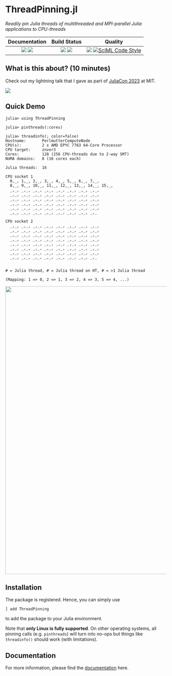 # ThreadPinning.jl

[docs-dev-img]: https://img.shields.io/badge/docs-dev-blue.svg
[docs-dev-url]: https://carstenbauer.github.io/ThreadPinning.jl/dev

[docs-stable-img]: https://img.shields.io/badge/docs-stable-blue.svg
[docs-stable-url]: https://carstenbauer.github.io/ThreadPinning.jl/stable

[ci-img]: https://github.com/carstenbauer/ThreadPinning.jl/actions/workflows/CI.yml/badge.svg?branch=main
[ci-url]: https://github.com/carstenbauer/ThreadPinning.jl/actions/workflows/CI.yml?query=branch%3Amain

[cov-img]: https://codecov.io/gh/carstenbauer/ThreadPinning.jl/branch/main/graph/badge.svg?token=Ze61CbGoO5
[cov-url]: https://codecov.io/gh/carstenbauer/ThreadPinning.jl

[lifecycle-img]: https://img.shields.io/badge/lifecycle-stable-black.svg

[code-style-img]: https://img.shields.io/badge/code%20style-blue-4495d1.svg
[code-style-url]: https://github.com/invenia/BlueStyle

<!--
![Lifecycle](https://img.shields.io/badge/lifecycle-maturing-blue.svg)
![Lifecycle](https://img.shields.io/badge/lifecycle-stable-green.svg)
![Lifecycle](https://img.shields.io/badge/lifecycle-retired-orange.svg)
![Lifecycle](https://img.shields.io/badge/lifecycle-archived-red.svg)
![Lifecycle](https://img.shields.io/badge/lifecycle-dormant-blue.svg)
![Lifecycle](https://img.shields.io/badge/lifecycle-experimental-orange.svg)
-->

*Readily pin Julia threads of multithreaded and MPI-parallel Julia applications to CPU-threads*

| **Documentation**                                                               | **Build Status**                                                                                |  **Quality**                                                                                |
|:-------------------------------------------------------------------------------:|:-----------------------------------------------------------------------------------------------:|:-----------------------------------------------------------------------------------------------:|
| [![][docs-stable-img]][docs-stable-url] [![][docs-dev-img]][docs-dev-url] | [![][ci-img]][ci-url] [![][cov-img]][cov-url] | ![][lifecycle-img] [![SciML Code Style](https://img.shields.io/static/v1?label=code%20style&message=SciML&color=9558b2&labelColor=389826)](https://github.com/SciML/SciMLStyle) |

## What is this about? (10 minutes)

Check out my lightning talk that I gave as part of [JuliaCon 2023](https://juliacon.org/2023/) at MIT.

[![](https://img.youtube.com/vi/6Whc9XtlCC0/0.jpg)](https://youtu.be/6Whc9XtlCC0)

## Quick Demo

```julia-repl
julia> using ThreadPinning

julia> pinthreads(:cores)

julia> threadinfo(; color=false)
Hostname:       PerlmutterComputeNode
CPU(s):         2 x AMD EPYC 7763 64-Core Processor
CPU target:     znver3
Cores:          128 (256 CPU-threads due to 2-way SMT)
NUMA domains:   8 (16 cores each)

Julia threads:  16

CPU socket 1
  0,_, 1,_, 2,_, 3,_, 4,_, 5,_, 6,_, 7,_, 
  8,_, 9,_, 10,_, 11,_, 12,_, 13,_, 14,_, 15,_, 
  _,_, _,_, _,_, _,_, _,_, _,_, _,_, _,_, 
  _,_, _,_, _,_, _,_, _,_, _,_, _,_, _,_, 
  _,_, _,_, _,_, _,_, _,_, _,_, _,_, _,_, 
  _,_, _,_, _,_, _,_, _,_, _,_, _,_, _,_, 
  _,_, _,_, _,_, _,_, _,_, _,_, _,_, _,_, 
  _,_, _,_, _,_, _,_, _,_, _,_, _,_, _,_

CPU socket 2
  _,_, _,_, _,_, _,_, _,_, _,_, _,_, _,_, 
  _,_, _,_, _,_, _,_, _,_, _,_, _,_, _,_, 
  _,_, _,_, _,_, _,_, _,_, _,_, _,_, _,_, 
  _,_, _,_, _,_, _,_, _,_, _,_, _,_, _,_, 
  _,_, _,_, _,_, _,_, _,_, _,_, _,_, _,_, 
  _,_, _,_, _,_, _,_, _,_, _,_, _,_, _,_, 
  _,_, _,_, _,_, _,_, _,_, _,_, _,_, _,_, 
  _,_, _,_, _,_, _,_, _,_, _,_, _,_, _,_


# = Julia thread, # = Julia thread on HT, # = >1 Julia thread

(Mapping: 1 => 0, 2 => 1, 3 => 2, 4 => 3, 5 => 4, ...)
```

<img src="https://github.com/carstenbauer/ThreadPinning.jl/raw/main/docs/src/examples/threadinfo_pinned.png" width=900px>

## Installation

The package is registered. Hence, you can simply use
```
] add ThreadPinning
```
to add the package to your Julia environment.

Note that **only Linux is fully supported**. On other operating systems, all pinning calls (e.g. `pinthreads`) will turn into no-ops but things like `threadinfo()` should work (with limitations).

## Documentation

For more information, please find the [documentation](https://carstenbauer.github.io/ThreadPinning.jl/stable) here.
